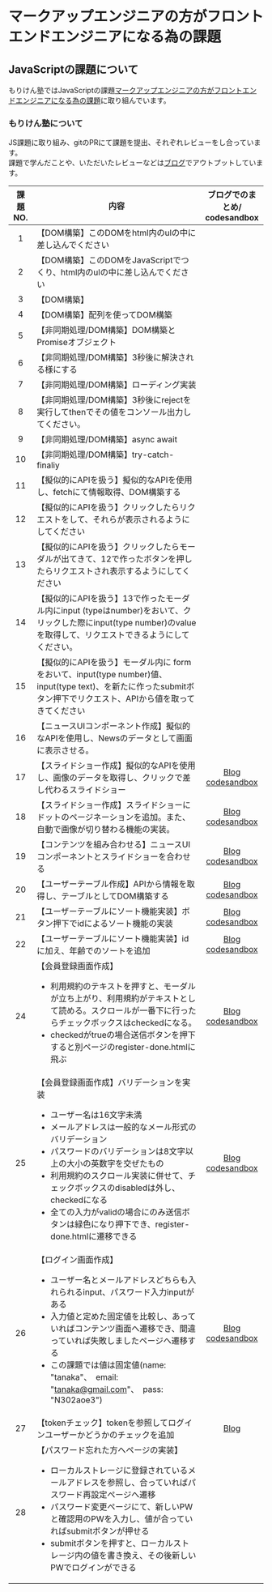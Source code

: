 # マークアップエンジニアの方がフロントエンドエンジニアになる為の課題
## JavaScriptの課題について
もりけん塾ではJavaScriptの課題[マークアップエンジニアの方がフロントエンドエンジニアになる為の課題](https://github.com/kenmori/handsonFrontend/blob/master/work/markup/1.md)に取り組んでいます。<br>
### もりけん塾について
JS課題に取り組み、gitのPRにて課題を提出、それぞれレビューをし合っています。<br>
課題で学んだことや、いただいたレビューなどは[ブログ](https://sakyou.net/)でアウトプットしています。


|  課題NO.  |内容|ブログでのまとめ/<br>codesandbox|
| :----: | ---- | :----: | 
|  1  |  【DOM構築】このDOMをhtml内のulの中に差し込んでください  ||
|  2  |  【DOM構築】このDOMをJavaScriptでつくり、html内のulの中に差し込んでください |　|
|  3  |  【DOM構築】 |
|  4  |  【DOM構築】配列を使ってDOM構築 |
|  5  |  【非同期処理/DOM構築】DOM構築とPromiseオブジェクト |
|  6  |  【非同期処理/DOM構築】3秒後に解決される様にする |
|  7  |  【非同期処理/DOM構築】ローディング実装 |
|  8  |  【非同期処理/DOM構築】3秒後にrejectを実行してthenでその値をコンソール出力してください。 |
|  9  |  【非同期処理/DOM構築】async await |
|  10  |  【非同期処理/DOM構築】try-catch-finaliy |
|  11  |  【擬似的にAPIを扱う】擬似的なAPIを使用し、fetchにて情報取得、DOM構築する |
|  12  |  【擬似的にAPIを扱う】クリックしたらリクエストをして、それらが表示されるようにしてください |
|  13  |  【擬似的にAPIを扱う】クリックしたらモーダルが出てきて、12で作ったボタンを押したらリクエストされ表示するようにしてください|
|  14  |  【擬似的にAPIを扱う】13で作ったモーダル内にinput (typeはnumber)をおいて、クリックした際にinput(type number)のvalueを取得して、リクエストできるようにしてください。 |
|  15  |  【擬似的にAPIを扱う】モーダル内に formをおいて、input(type number)値、input(type text)、を新たに作ったsubmitボタン押下でリクエスト、APIから値を取ってきてください |
|  16  |  【ニュースUIコンポーネント作成】擬似的なAPIを使用し、Newsのデータとして画面に表示させる。 |
|  17  |  【スライドショー作成】擬似的なAPIを使用し、画像のデータを取得し、クリックで差し代わるスライドショー |[Blog](https://sakyou.net/javascript/tast17/)<br>[codesandbox](https://codesandbox.io/s/red-glitter-hckl9r?file=/main.js)|
|  18  |  【スライドショー作成】スライドショーにドットのページネーションを追加。また、自動で画像が切り替わる機能の実装。 |[Blog](https://sakyou.net/javascript/task18/)<br>[codesandbox](https://codesandbox.io/s/cool-mestorf-21gqtz?file=/main.js)|
|  19  |  【コンテンツを組み合わせる】ニュースUIコンポーネントとスライドショーを合わせる|[Blog](https://sakyou.net/javascript/task19/)<br>[codesandbox](https://codesandbox.io/s/smoosh-cdn-fvfqlv)|
|  20  |  【ユーザーテーブル作成】APIから情報を取得し、テーブルとしてDOM構築する|[Blog](https://sakyou.net/javascript/task20/)<br>[codesandbox](https://codesandbox.io/s/crimson-dew-m5s95j?file=/main.js)|
|  21  |  【ユーザーテーブルにソート機能実装】ボタン押下でidによるソート機能の実装|[Blog](https://sakyou.net/javascript/task21/)<br>[codesandbox](https://codesandbox.io/s/loving-satoshi-954pov?file=/main.js)|
|  22  |  【ユーザーテーブルにソート機能実装】idに加え、年齢でのソートを追加|[Blog](https://sakyou.net/javascript/task22/)<br>[codesandbox](https://codesandbox.io/s/exciting-firefly-1imq51?file=/main.js)|
|  24  |  【会員登録画面作成】 <ul><li>利用規約のテキストを押すと、モーダルが立ち上がり、利用規約がテキストとして読める。スクロールが一番下に行ったらチェックボックスはcheckedになる。</li><li>checkedがtrueの場合送信ボタンを押下すると別ページのregister-done.htmlに飛ぶ</li></ul> |[Blog](https://sakyou.net/javascript/task24/)<br>[codesandbox](https://codesandbox.io/s/elastic-pond-53ldyf?file=/main.js)|
|  25  |  【会員登録画面作成】バリデーションを実装<br><ul><li>ユーザー名は16文字未満</li><li>メールアドレスは一般的なメール形式のバリデーション</li><li>パスワードのバリデーションは8文字以上の大小の英数字を交ぜたもの</li><li>利用規約のスクロール実装に併せて、チェックボックスのdisabledは外し、checkedになる</li><li>全ての入力がvalidの場合にのみ送信ボタンは緑色になり押下でき、register-done.htmlに遷移できる</li></ul>|[Blog](https://sakyou.net/javascript/task25/)<br>[codesandbox](https://codesandbox.io/s/affectionate-star-wfcysj?file=/main.js)|
|  26  |  【ログイン画面作成】<br><ul><li>ユーザー名とメールアドレスどちらも入れられるinput、パスワード入力inputがある</li><li>入力値と定めた固定値を比較し、あっていればコンテンツ画面へ遷移でき、間違っていれば失敗しましたページへ遷移する</li><li>この課題では値は固定値(name: "tanaka"、　email: "tanaka@gmail.com"、　pass: "N302aoe3")</li></ul>|[Blog](https://sakyou.net/javascript/%e3%80%90%e8%aa%b2%e9%a1%8c26%e3%80%91%e3%83%ad%e3%82%b0%e3%82%a4%e3%83%b3%e7%94%bb%e9%9d%a2%e4%bd%9c%e6%88%90-%e3%82%82%e3%82%8a%e3%81%91%e3%82%93%e5%a1%be/)<br>[codesandbox](https://codesandbox.io/s/intelligent-taussig-kc4242)|
|  27  |  【tokenチェック】tokenを参照してログインユーザーかどうかのチェックを追加|[Blog](https://sakyou.net/javascript/task27/)|
|  28  |  【パスワード忘れた方へページの実装】<br><ul><li>ローカルストレージに登録されているメールアドレスを参照し、合っていればパスワード再設定ページへ遷移</li><li>パスワード変更ページにて、新しいPWと確認用のPWを入力し、値が合っていればsubmitボタンが押せる</li><li>submitボタンを押すと、ローカルストレージ内の値を書き換え、その後新しいPWでログインができる</li></ul>|
